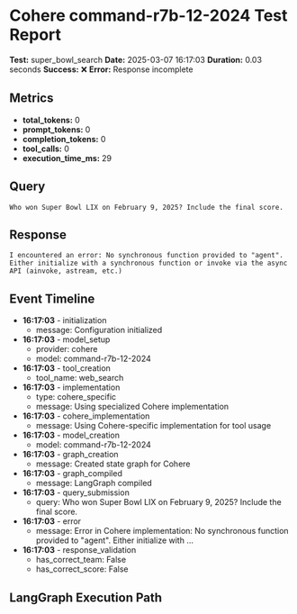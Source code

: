 # Cohere command-r7b-12-2024 Test Report

**Test:** super_bowl_search
**Date:** 2025-03-07 16:17:03
**Duration:** 0.03 seconds
**Success:** ❌
**Error:** Response incomplete

## Metrics

- **total_tokens:** 0
- **prompt_tokens:** 0
- **completion_tokens:** 0
- **tool_calls:** 0
- **execution_time_ms:** 29

## Query

```
Who won Super Bowl LIX on February 9, 2025? Include the final score.
```

## Response

```
I encountered an error: No synchronous function provided to "agent".
Either initialize with a synchronous function or invoke via the async API (ainvoke, astream, etc.)
```

## Event Timeline

- **16:17:03** - initialization
  - message: Configuration initialized
- **16:17:03** - model_setup
  - provider: cohere
  - model: command-r7b-12-2024
- **16:17:03** - tool_creation
  - tool_name: web_search
- **16:17:03** - implementation
  - type: cohere_specific
  - message: Using specialized Cohere implementation
- **16:17:03** - cohere_implementation
  - message: Using Cohere-specific implementation for tool usage
- **16:17:03** - model_creation
  - model: command-r7b-12-2024
- **16:17:03** - graph_creation
  - message: Created state graph for Cohere
- **16:17:03** - graph_compiled
  - message: LangGraph compiled
- **16:17:03** - query_submission
  - query: Who won Super Bowl LIX on February 9, 2025? Include the final score.
- **16:17:03** - error
  - message: Error in Cohere implementation: No synchronous function provided to "agent".
Either initialize with ...
- **16:17:03** - response_validation
  - has_correct_team: False
  - has_correct_score: False

## LangGraph Execution Path

